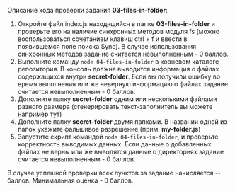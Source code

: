 Описание хода проверки задания **03-files-in-folder**:

1. Откройте файл index.js находящийся в папке **03-files-in-folder** и проверьте его на наличие синхронных методов модуля fs (можно воспользоваться сочетанием клавиш ctrl + f и ввести в появившемся поле поиска Sync). В случае использования синхронных методов задание считается невыполненным - 0 баллов.
2. Выполните команду ```node 04-files-in-folder``` в корневом каталоге репозитория. В консоль должна выводится информация о файлах содержащихся внутри **secret-folder**. Если вы получили ошибку во время выполнения или же неверную информацию о файлах задание считается невыполненным - 0 баллов.
3. Дополните папку **secret-folder** одним или несколькими файлами разного размера (сгенерировать текст-заполнитель вы можете например [тут](https://ru.lipsum.com/))
4. Дополните папку **secret-folder** двумя папками. В названии одной из папок укажите фальшивое разрешение (прим. **my-folder.js**)
5. Запустите скрипт командой ```node 04-files-in-folder```, и проверьте корректность выводимых данных. Если данные о добавленных файлах не верны или же выводятся данные о директориях задание считается невыполненным - 0 баллов.

В случае успешной проверки всех пунктов за задание начисляется -- баллов.
Минимальная оценка - 0 баллов.
